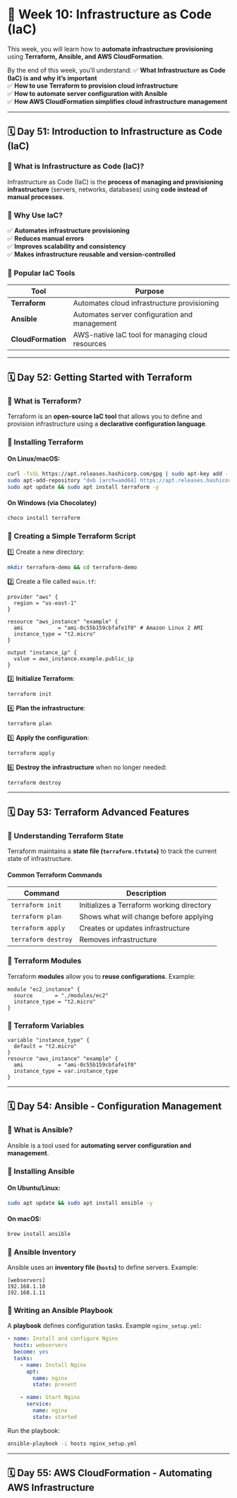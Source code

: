 # **📌 Week 10: Infrastructure as Code (IaC)**  
This week, you will learn how to **automate infrastructure provisioning** using **Terraform, Ansible, and AWS CloudFormation**.  

By the end of this week, you’ll understand:
✅ **What Infrastructure as Code (IaC) is and why it’s important**  
✅ **How to use Terraform to provision cloud infrastructure**  
✅ **How to automate server configuration with Ansible**  
✅ **How AWS CloudFormation simplifies cloud infrastructure management**  

---

## **🗓️ Day 51: Introduction to Infrastructure as Code (IaC)**  

### **🔹 What is Infrastructure as Code (IaC)?**
Infrastructure as Code (IaC) is the **process of managing and provisioning infrastructure** (servers, networks, databases) using **code instead of manual processes**.

### **🔹 Why Use IaC?**
✅ **Automates infrastructure provisioning**  
✅ **Reduces manual errors**  
✅ **Improves scalability and consistency**  
✅ **Makes infrastructure reusable and version-controlled**  

### **🔹 Popular IaC Tools**
| **Tool** | **Purpose** |
|---------|-------------|
| **Terraform** | Automates cloud infrastructure provisioning |
| **Ansible** | Automates server configuration and management |
| **CloudFormation** | AWS-native IaC tool for managing cloud resources |

---

## **🗓️ Day 52: Getting Started with Terraform**  

### **🔹 What is Terraform?**
Terraform is an **open-source IaC tool** that allows you to define and provision infrastructure using a **declarative configuration language**.

### **🔹 Installing Terraform**
#### **On Linux/macOS:**
```bash
curl -fsSL https://apt.releases.hashicorp.com/gpg | sudo apt-key add -
sudo apt-add-repository "deb [arch=amd64] https://apt.releases.hashicorp.com $(lsb_release -cs) main"
sudo apt update && sudo apt install terraform -y
```
#### **On Windows (via Chocolatey)**
```powershell
choco install terraform
```

### **🔹 Creating a Simple Terraform Script**
1️⃣ Create a new directory:
```bash
mkdir terraform-demo && cd terraform-demo
```
2️⃣ Create a file called `main.tf`:
```hcl
provider "aws" {
  region = "us-east-1"
}

resource "aws_instance" "example" {
  ami           = "ami-0c55b159cbfafe1f0" # Amazon Linux 2 AMI
  instance_type = "t2.micro"
}

output "instance_ip" {
  value = aws_instance.example.public_ip
}
```
3️⃣ **Initialize Terraform**:
```bash
terraform init
```
4️⃣ **Plan the infrastructure**:
```bash
terraform plan
```
5️⃣ **Apply the configuration**:
```bash
terraform apply
```
6️⃣ **Destroy the infrastructure** when no longer needed:
```bash
terraform destroy
```

---

## **🗓️ Day 53: Terraform Advanced Features**  

### **🔹 Understanding Terraform State**
Terraform maintains a **state file (`terraform.tfstate`)** to track the current state of infrastructure.

#### **Common Terraform Commands**
| Command | Description |
|---------|-------------|
| `terraform init` | Initializes a Terraform working directory |
| `terraform plan` | Shows what will change before applying |
| `terraform apply` | Creates or updates infrastructure |
| `terraform destroy` | Removes infrastructure |

### **🔹 Terraform Modules**
Terraform **modules** allow you to **reuse configurations**.
Example:
```hcl
module "ec2_instance" {
  source       = "./modules/ec2"
  instance_type = "t2.micro"
}
```

### **🔹 Terraform Variables**
```hcl
variable "instance_type" {
  default = "t2.micro"
}
resource "aws_instance" "example" {
  ami           = "ami-0c55b159cbfafe1f0"
  instance_type = var.instance_type
}
```

---

## **🗓️ Day 54: Ansible - Configuration Management**  

### **🔹 What is Ansible?**
Ansible is a tool used for **automating server configuration and management**.

### **🔹 Installing Ansible**
#### **On Ubuntu/Linux:**
```bash
sudo apt update && sudo apt install ansible -y
```
#### **On macOS:**
```bash
brew install ansible
```

### **🔹 Ansible Inventory**
Ansible uses an **inventory file (`hosts`)** to define servers.
Example:
```
[webservers]
192.168.1.10
192.168.1.11
```

### **🔹 Writing an Ansible Playbook**
A **playbook** defines configuration tasks.
Example `nginx_setup.yml`:
```yaml
- name: Install and configure Nginx
  hosts: webservers
  become: yes
  tasks:
    - name: Install Nginx
      apt:
        name: nginx
        state: present

    - name: Start Nginx
      service:
        name: nginx
        state: started
```
Run the playbook:
```bash
ansible-playbook -i hosts nginx_setup.yml
```

---

## **🗓️ Day 55: AWS CloudFormation - Automating AWS Infrastructure**  

